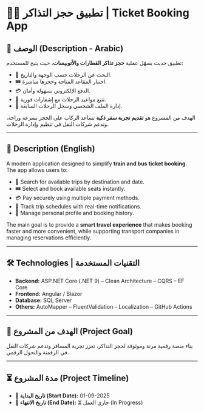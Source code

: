 # 🚆🚌 تطبيق حجز التذاكر | Ticket Booking App  

## 📖 الوصف (Description - Arabic)  
تطبيق حديث يسهّل عملية **حجز تذاكر القطارات والأتوبيسات**، حيث يتيح للمستخدم:  
- 🔎 البحث عن الرحلات حسب الوجهة والتاريخ.  
- 🎟️ اختيار المقاعد المتاحة وحجزها مباشرة.  
- 💳 الدفع الإلكتروني بسهولة وأمان.  
- 📍 تتبع مواعيد الرحلات مع إشعارات فورية.  
- 👤 إدارة الملف الشخصي وسجل الرحلات السابقة.  

الهدف من المشروع هو **تقديم تجربة سفر ذكية** تساعد الركاب على الحجز بسرعة وراحة، وتدعم شركات النقل في تنظيم وإدارة الرحلات.  

---

## 📖 Description (English)  
A modern application designed to simplify **train and bus ticket booking**. The app allows users to:  
- 🔎 Search for available trips by destination and date.  
- 🎟️ Select and book available seats instantly.  
- 💳 Pay securely using multiple payment methods.  
- 📍 Track trip schedules with real-time notifications.  
- 👤 Manage personal profile and booking history.  

The main goal is to provide a **smart travel experience** that makes booking faster and more convenient, while supporting transport companies in managing reservations efficiently.  

---

## 🛠️ Technologies | التقنيات المستخدمة  
- **Backend:** ASP.NET Core (.NET 9) – Clean Architecture – CQRS – EF Core  
- **Frontend:** Angular / Blazor  
- **Database:** SQL Server  
- **Others:** AutoMapper – FluentValidation – Localization – GitHub Actions  

---

## 🎯 الهدف من المشروع (Project Goal)  
بناء منصة رقمية مرنة وموثوقة لحجز التذاكر، تعزز تجربة المسافر وتدعم شركات النقل في الرقمنة والتحول الرقمي.  

---

## ⏳ مدة المشروع (Project Timeline)  
- **📅 تاريخ البداية (Start Date):** 01-09-2025  
- **📅 تاريخ الانتهاء (End Date):** ⏳ جاري العمل (In Progress)  
